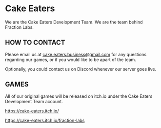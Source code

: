 # Cake Eaters

We are the Cake Eaters Development Team. We are the team behind Fraction Labs.

## HOW TO CONTACT


Please email us at cake.eaters.business@gmail.com for any questions regarding our games, or if you would like to be apart of the team.


Optionally, you could contact us on Discord whenever our server goes live.

## GAMES


All of our original games will be released on itch.io under the Cake Eaters Development Team account.

https://cake-eaters.itch.io/

https://cake-eaters.itch.io/fraction-labs
